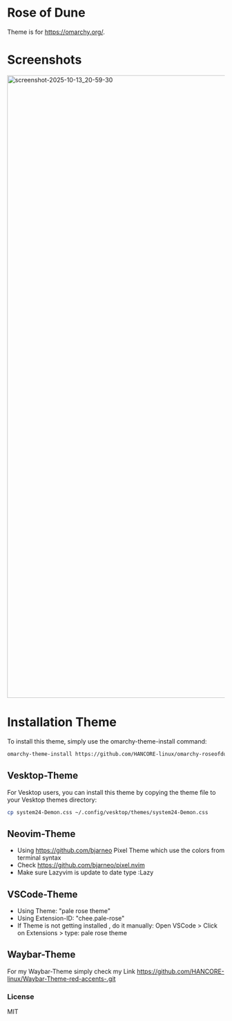 # Rose of Dune
Theme is for https://omarchy.org/. 

# Screenshots
<img width="2560" height="1440" alt="screenshot-2025-10-13_20-59-30" src="https://github.com/user-attachments/assets/f4e32946-abb6-4383-bd0b-cec3bd920767" />







# Installation Theme

To install this theme, simply use the omarchy-theme-install command:

```bash
omarchy-theme-install https://github.com/HANCORE-linux/omarchy-roseofdune-theme.git
```
## Vesktop-Theme
For Vesktop users, you can install this theme by copying the theme file to your Vesktop themes directory:
```bash
cp system24-Demon.css ~/.config/vesktop/themes/system24-Demon.css
```

## Neovim-Theme
- Using https://github.com/bjarneo Pixel Theme which use the colors from terminal syntax <br>
- Check https://github.com/bjarneo/pixel.nvim <br>
- Make sure Lazyvim is update to date type :Lazy <br>

## VSCode-Theme
- Using Theme: "pale rose theme"
- Using Extension-ID: "chee.pale-rose"
- If Theme is not getting installed , do it manually: Open VSCode > Click on Extensions > type: pale rose theme

## Waybar-Theme
For my Waybar-Theme simply check my Link https://github.com/HANCORE-linux/Waybar-Theme-red-accents-.git

### License
MIT
